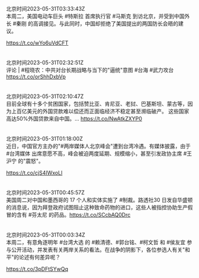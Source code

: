 北京时间2023-05-31T03:33:43Z<br>本周二，美国电动车巨头 #特斯拉 首席执行官 #马斯克 到访北京，并受到中国外长 #秦刚 的高调接见。与此同时，中国却拒绝了美国提出的两国防长会晤的建议。

https://t.co/wYo6uVdCFT<br><br><br>北京时间2023-05-31T02:32:51Z<br>评论 | #程晓农：中共对台长期战略与当下的"逼统"意图 
#台海 #武力攻台  https://t.co/orShhDxbVp<br><br><br>北京时间2023-05-31T02:10:47Z<br>目前全球有十多个贫困国家，包括赞比亚、肯尼亚、老挝、巴基斯坦、蒙古等，因为上百亿美元的外国贷款难以偿还而正面临经济不稳定甚至濒临破产。
这些国家高达50%外国贷款来自中国。… https://t.co/NwAtkZXYP0<br><br><br>北京时间2023-05-31T01:18:00Z<br>近日，中国官方主办的"#两岸媒体人北京峰会"遭到台湾冷遇。有媒体披露，由于 #台湾媒体 出席意愿不高，峰会被迫两度延期、规模缩小，甚至引发政协主席 #王沪宁 的"震怒"。

https://t.co/cjS4IWxoLl<br><br><br>北京时间2023-05-31T00:45:57Z<br>美国周二对中国和墨西哥的 17 个人和实体实施了 #制裁。路透社30 日发自华盛顿的消息说，因为拜登政府试图阻止这种致命药物的进口，这些人被指控协助生产假冒的含有 #芬太尼 的药品。https://t.co/SCcbAQ0Drc<br><br><br>北京时间2023-05-31T00:03:34Z<br>本周二，有意角逐明年 #台湾大选 的 #赖清德、#郭台铭、#柯文哲 和 #侯友宜 参与公开活动，并发表有关两岸关系的看法。在战争的阴影下，各位参选人有关"和平"的论述有何差异呢？

 https://t.co/3pDFtSYwQq<br><br><br>